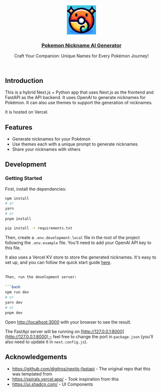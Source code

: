 <p align="center">
  <a href="https://nickname.poketime.dev">
    <img src="./logo.jpg" height="96">
    <h3 align="center">Pokemon Nickname AI Generator</h3>
  </a>
</p>

<p align="center">Craft Your Companion: Unique Names for Every Pokémon Journey!</p>

<br/>

## Introduction

This is a hybrid Next.js + Python app that uses Next.js as the frontend and FastAPI as the API backend. It uses OpenAI to
 generate nicknames for Pokémon. It can also use themes to support the generation of nicknames.

It is hosted on Vercel.

## Features

- Generate nicknames for your Pokémon
- Use themes each with a unique prompt to generate nicknames
- Share your nicknames with others

## Development

### Getting Started

First, install the dependencies:

```bash
npm install
# or
yarn
# or
pnpm install
```

```bash
pip install -r requirements.txt
```

Then, create a `.env.development.local` file in the root of the project following the `.env.example` file. You'll need to add your OpenAI API key to this file.

It also uses a Vercel KV store to store the generated nicknames. It's easy to set up, and you can follow the quick start guide [here](https://vercel.com/docs/storage/vercel-kv/quickstart).

```bash

Then, run the development server:

```bash
npm run dev
# or
yarn dev
# or
pnpm dev
```

Open [http://localhost:3000](http://localhost:3000) with your browser to see the result.

The FastApi server will be running on [http://127.0.0.1:8000](http://127.0.0.1:8000) – feel free to change the port in `package.json` (you'll also need to update it in `next.config.js`).

## Acknowledgements

- https://github.com/digitros/nextjs-fastapi - The original repo that this was templated from
- https://spirals.vercel.app/ - Took inspiration from this
- https://ui.shadcn.com/ - UI Components